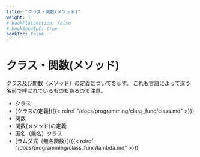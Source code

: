```yaml
---
title: "クラス・関数(メソッド)"
weight: 1
# bookFlatSection: false
# bookShowToC: true
bookToc: false
---
```


# クラス・関数(メソッド)

クラス及び関数（メソッド）の定義についてを示す。
これも言語によって違う名前で呼ばれているものもあるので注意。

- クラス
 - [クラスの定義]({{< relref "/docs/programming/class_func/class.md" >}})
- 関数
 - 関数(メソッド)の定義
 - 匿名（無名）クラス
 - [ラムダ式（無名関数）]({{< relref "/docs/programming/class_func/lambda.md" >}})

 
